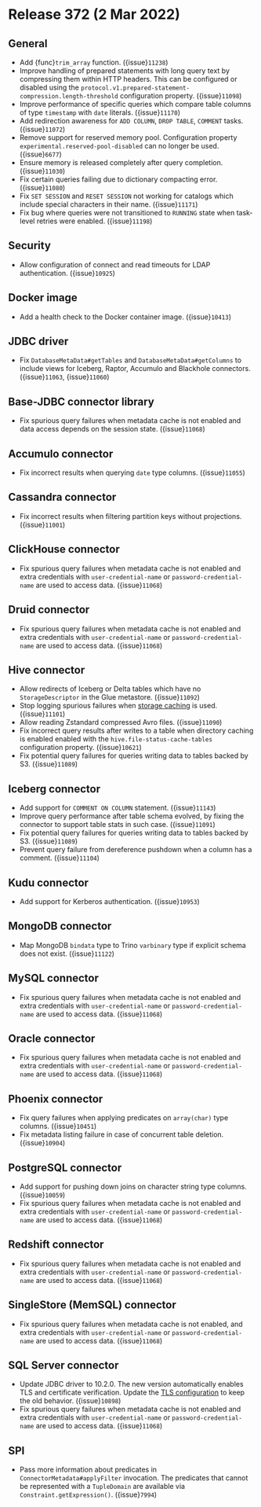 # Release 372 (2 Mar 2022)

## General

* Add {func}`trim_array` function. ({issue}`11238`)
* Improve handling of prepared statements with long query text by compressing
  them within HTTP headers. This can be configured or disabled using the
  ``protocol.v1.prepared-statement-compression.length-threshold`` configuration
  property. ({issue}`11098`)
* Improve performance of specific queries which compare table columns of type
  `timestamp` with `date` literals. ({issue}`11170`)
* Add redirection awareness for `ADD COLUMN`, `DROP TABLE`, `COMMENT` tasks. ({issue}`11072`)
* Remove support for reserved memory pool. Configuration property
  `experimental.reserved-pool-disabled` can no longer be used. ({issue}`6677`)
* Ensure memory is released completely after query completion. ({issue}`11030`)
* Fix certain queries failing due to dictionary compacting error. ({issue}`11080`)
* Fix `SET SESSION` and `RESET SESSION` not working for catalogs which include
  special characters in their name. ({issue}`11171`)
* Fix bug where queries were not transitioned to `RUNNING` state when task-level
  retries were enabled. ({issue}`11198`)

## Security

* Allow configuration of connect and read timeouts for LDAP authentication. ({issue}`10925`)

## Docker image

* Add a health check to the Docker container image. ({issue}`10413`)

## JDBC driver

* Fix `DatabaseMetaData#getTables` and `DatabaseMetaData#getColumns` to include
  views for Iceberg, Raptor, Accumulo and Blackhole connectors. ({issue}`11063`, {issue}`11060`)

## Base-JDBC connector library

* Fix spurious query failures when metadata cache is not enabled and data
  access depends on the session state. ({issue}`11068`)

## Accumulo connector

* Fix incorrect results when querying `date` type columns. ({issue}`11055`)

## Cassandra connector

* Fix incorrect results when filtering partition keys without projections.
  ({issue}`11001`)

## ClickHouse connector

* Fix spurious query failures when metadata cache is not enabled and extra
  credentials with `user-credential-name` or `password-credential-name` are used
  to access data. ({issue}`11068`)

## Druid connector

* Fix spurious query failures when metadata cache is not enabled and extra
  credentials with `user-credential-name` or `password-credential-name` are used
  to access data. ({issue}`11068`)

## Hive connector

* Allow redirects of Iceberg or Delta tables which have no ``StorageDescriptor``
  in the Glue metastore. ({issue}`11092`)
* Stop logging spurious failures when [storage caching](/connector/hive-caching)
  is used. ({issue}`11101`)
* Allow reading Zstandard compressed Avro files. ({issue}`11090`)
* Fix incorrect query results after writes to a table when directory caching is
  enabled enabled with the `hive.file-status-cache-tables` configuration
  property. ({issue}`10621`)
* Fix potential query failures for queries writing data to tables backed by S3.
  ({issue}`11089`)

## Iceberg connector

* Add support for ``COMMENT ON COLUMN`` statement. ({issue}`11143`)
* Improve query performance after table schema evolved, by fixing the connector
  to support table stats in such case. ({issue}`11091`)
* Fix potential query failures for queries writing data to tables backed by S3. ({issue}`11089`)
* Prevent query failure from dereference pushdown when a column has a comment. ({issue}`11104`)

## Kudu connector

* Add support for Kerberos authentication. ({issue}`10953`)

## MongoDB connector

* Map MongoDB `bindata` type to Trino `varbinary` type if explicit schema does
  not exist. ({issue}`11122`)

## MySQL connector

* Fix spurious query failures when metadata cache is not enabled and extra
  credentials with `user-credential-name` or `password-credential-name` are used
  to access data. ({issue}`11068`)

## Oracle connector

* Fix spurious query failures when metadata cache is not enabled and extra
  credentials with `user-credential-name` or `password-credential-name` are used
  to access data. ({issue}`11068`)

## Phoenix connector

* Fix query failures when applying predicates on `array(char)` type columns. ({issue}`10451`)
* Fix metadata listing failure in case of concurrent table deletion. ({issue}`10904`)

## PostgreSQL connector

* Add support for pushing down joins on character string type columns. ({issue}`10059`)
* Fix spurious query failures when metadata cache is not enabled and extra
  credentials with `user-credential-name` or `password-credential-name` are used
  to access data. ({issue}`11068`)

## Redshift connector

* Fix spurious query failures when metadata cache is not enabled and extra
  credentials with `user-credential-name` or `password-credential-name` are used
  to access data. ({issue}`11068`)

## SingleStore (MemSQL) connector

* Fix spurious query failures when metadata cache is not enabled, and extra
  credentials with `user-credential-name` or `password-credential-name` are used
  to access data. ({issue}`11068`)

## SQL Server connector

* Update JDBC driver to 10.2.0. The new version automatically enables TLS and
  certificate verification. Update the [TLS configuration](sqlserver-tls) to
  keep the old behavior. ({issue}`10898`)
* Fix spurious query failures when metadata cache is not enabled and extra
  credentials with `user-credential-name` or `password-credential-name` are used
  to access data. ({issue}`11068`)

## SPI

* Pass more information about predicates in `ConnectorMetadata#applyFilter`
  invocation. The predicates that cannot be represented with a `TupleDomain` are
  available via `Constraint.getExpression()`. ({issue}`7994`)

